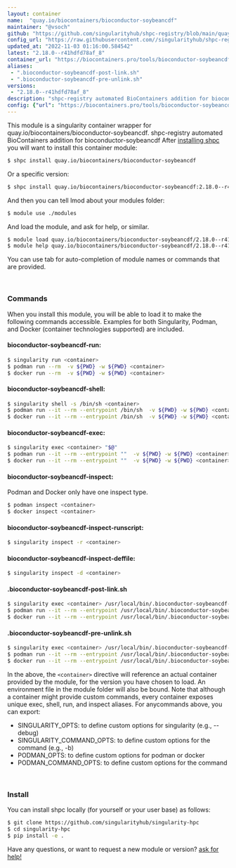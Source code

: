 ```yaml
---
layout: container
name:  "quay.io/biocontainers/bioconductor-soybeancdf"
maintainer: "@vsoch"
github: "https://github.com/singularityhub/shpc-registry/blob/main/quay.io/biocontainers/bioconductor-soybeancdf/container.yaml"
config_url: "https://raw.githubusercontent.com//singularityhub/shpc-registry/main/quay.io/biocontainers/bioconductor-soybeancdf/container.yaml"
updated_at: "2022-11-03 01:16:00.584542"
latest: "2.18.0--r41hdfd78af_8"
container_url: "https://biocontainers.pro/tools/bioconductor-soybeancdf"
aliases:
 - ".bioconductor-soybeancdf-post-link.sh"
 - ".bioconductor-soybeancdf-pre-unlink.sh"
versions:
 - "2.18.0--r41hdfd78af_8"
description: "shpc-registry automated BioContainers addition for bioconductor-soybeancdf"
config: {"url": "https://biocontainers.pro/tools/bioconductor-soybeancdf", "maintainer": "@vsoch", "description": "shpc-registry automated BioContainers addition for bioconductor-soybeancdf", "latest": {"2.18.0--r41hdfd78af_8": "sha256:4180bce2b2c7475bfd8de2911569086df966f72e62d4225c07f6cc63de3a7417"}, "tags": {"2.18.0--r41hdfd78af_8": "sha256:4180bce2b2c7475bfd8de2911569086df966f72e62d4225c07f6cc63de3a7417"}, "docker": "quay.io/biocontainers/bioconductor-soybeancdf", "aliases": {".bioconductor-soybeancdf-post-link.sh": "/usr/local/bin/.bioconductor-soybeancdf-post-link.sh", ".bioconductor-soybeancdf-pre-unlink.sh": "/usr/local/bin/.bioconductor-soybeancdf-pre-unlink.sh"}}
---
```


This module is a singularity container wrapper for quay.io/biocontainers/bioconductor-soybeancdf.
shpc-registry automated BioContainers addition for bioconductor-soybeancdf
After [installing shpc](#install) you will want to install this container module:


```bash
$ shpc install quay.io/biocontainers/bioconductor-soybeancdf
```

Or a specific version:

```bash
$ shpc install quay.io/biocontainers/bioconductor-soybeancdf:2.18.0--r41hdfd78af_8
```

And then you can tell lmod about your modules folder:

```bash
$ module use ./modules
```

And load the module, and ask for help, or similar.

```bash
$ module load quay.io/biocontainers/bioconductor-soybeancdf/2.18.0--r41hdfd78af_8
$ module help quay.io/biocontainers/bioconductor-soybeancdf/2.18.0--r41hdfd78af_8
```

You can use tab for auto-completion of module names or commands that are provided.

<br>

### Commands

When you install this module, you will be able to load it to make the following commands accessible.
Examples for both Singularity, Podman, and Docker (container technologies supported) are included.

#### bioconductor-soybeancdf-run:

```bash
$ singularity run <container>
$ podman run --rm  -v ${PWD} -w ${PWD} <container>
$ docker run --rm  -v ${PWD} -w ${PWD} <container>
```

#### bioconductor-soybeancdf-shell:

```bash
$ singularity shell -s /bin/sh <container>
$ podman run --it --rm --entrypoint /bin/sh  -v ${PWD} -w ${PWD} <container>
$ docker run --it --rm --entrypoint /bin/sh  -v ${PWD} -w ${PWD} <container>
```

#### bioconductor-soybeancdf-exec:

```bash
$ singularity exec <container> "$@"
$ podman run --it --rm --entrypoint ""  -v ${PWD} -w ${PWD} <container> "$@"
$ docker run --it --rm --entrypoint ""  -v ${PWD} -w ${PWD} <container> "$@"
```

#### bioconductor-soybeancdf-inspect:

Podman and Docker only have one inspect type.

```bash
$ podman inspect <container>
$ docker inspect <container>
```

#### bioconductor-soybeancdf-inspect-runscript:

```bash
$ singularity inspect -r <container>
```

#### bioconductor-soybeancdf-inspect-deffile:

```bash
$ singularity inspect -d <container>
```


#### .bioconductor-soybeancdf-post-link.sh

```bash
$ singularity exec <container> /usr/local/bin/.bioconductor-soybeancdf-post-link.sh
$ podman run --it --rm --entrypoint /usr/local/bin/.bioconductor-soybeancdf-post-link.sh   -v ${PWD} -w ${PWD} <container> -c " $@"
$ docker run --it --rm --entrypoint /usr/local/bin/.bioconductor-soybeancdf-post-link.sh   -v ${PWD} -w ${PWD} <container> -c " $@"
```


#### .bioconductor-soybeancdf-pre-unlink.sh

```bash
$ singularity exec <container> /usr/local/bin/.bioconductor-soybeancdf-pre-unlink.sh
$ podman run --it --rm --entrypoint /usr/local/bin/.bioconductor-soybeancdf-pre-unlink.sh   -v ${PWD} -w ${PWD} <container> -c " $@"
$ docker run --it --rm --entrypoint /usr/local/bin/.bioconductor-soybeancdf-pre-unlink.sh   -v ${PWD} -w ${PWD} <container> -c " $@"
```



In the above, the `<container>` directive will reference an actual container provided
by the module, for the version you have chosen to load. An environment file in the
module folder will also be bound. Note that although a container
might provide custom commands, every container exposes unique exec, shell, run, and
inspect aliases. For anycommands above, you can export:

 - SINGULARITY_OPTS: to define custom options for singularity (e.g., --debug)
 - SINGULARITY_COMMAND_OPTS: to define custom options for the command (e.g., -b)
 - PODMAN_OPTS: to define custom options for podman or docker
 - PODMAN_COMMAND_OPTS: to define custom options for the command

<br>

### Install

You can install shpc locally (for yourself or your user base) as follows:

```bash
$ git clone https://github.com/singularityhub/singularity-hpc
$ cd singularity-hpc
$ pip install -e .
```

Have any questions, or want to request a new module or version? [ask for help!](https://github.com/singularityhub/singularity-hpc/issues)